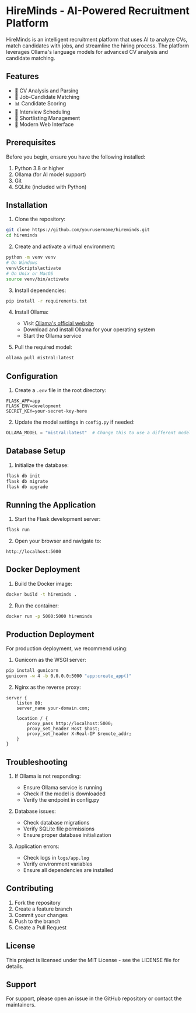 # HireMinds - AI-Powered Recruitment Platform

HireMinds is an intelligent recruitment platform that uses AI to analyze CVs, match candidates with jobs, and streamline the hiring process. The platform leverages Ollama's language models for advanced CV analysis and candidate matching.

## Features

- 📄 CV Analysis and Parsing
- 🎯 Job-Candidate Matching
- 📊 Candidate Scoring
- 📅 Interview Scheduling
- 👥 Shortlisting Management
- 📱 Modern Web Interface

## Prerequisites

Before you begin, ensure you have the following installed:

1. Python 3.8 or higher
2. Ollama (for AI model support)
3. Git
4. SQLite (included with Python)

## Installation

1. Clone the repository:
```bash
git clone https://github.com/yourusername/hireminds.git
cd hireminds
```

2. Create and activate a virtual environment:
```bash
python -m venv venv
# On Windows
venv\Scripts\activate
# On Unix or MacOS
source venv/bin/activate
```

3. Install dependencies:
```bash
pip install -r requirements.txt
```

4. Install Ollama:
   - Visit [Ollama's official website](https://ollama.ai/download)
   - Download and install Ollama for your operating system
   - Start the Ollama service

5. Pull the required model:
```bash
ollama pull mistral:latest
```

## Configuration

1. Create a `.env` file in the root directory:
```env
FLASK_APP=app
FLASK_ENV=development
SECRET_KEY=your-secret-key-here
```

2. Update the model settings in `config.py` if needed:
```python
OLLAMA_MODEL = "mistral:latest"  # Change this to use a different model
```

## Database Setup

1. Initialize the database:
```bash
flask db init
flask db migrate
flask db upgrade
```

## Running the Application

1. Start the Flask development server:
```bash
flask run
```

2. Open your browser and navigate to:
```
http://localhost:5000
```

## Docker Deployment

1. Build the Docker image:
```bash
docker build -t hireminds .
```

2. Run the container:
```bash
docker run -p 5000:5000 hireminds
```

## Production Deployment

For production deployment, we recommend using:

1. Gunicorn as the WSGI server:
```bash
pip install gunicorn
gunicorn -w 4 -b 0.0.0.0:5000 "app:create_app()"
```

2. Nginx as the reverse proxy:
```nginx
server {
    listen 80;
    server_name your-domain.com;

    location / {
        proxy_pass http://localhost:5000;
        proxy_set_header Host $host;
        proxy_set_header X-Real-IP $remote_addr;
    }
}
```

## Troubleshooting

1. If Ollama is not responding:
   - Ensure Ollama service is running
   - Check if the model is downloaded
   - Verify the endpoint in config.py

2. Database issues:
   - Check database migrations
   - Verify SQLite file permissions
   - Ensure proper database initialization

3. Application errors:
   - Check logs in `logs/app.log`
   - Verify environment variables
   - Ensure all dependencies are installed

## Contributing

1. Fork the repository
2. Create a feature branch
3. Commit your changes
4. Push to the branch
5. Create a Pull Request

## License

This project is licensed under the MIT License - see the LICENSE file for details.

## Support

For support, please open an issue in the GitHub repository or contact the maintainers. 